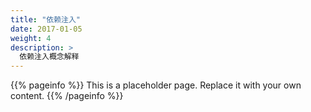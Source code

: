 ```yaml
---
title: "依赖注入"
date: 2017-01-05
weight: 4
description: >
  依赖注入概念解释
---
```


{{% pageinfo %}}
This is a placeholder page. Replace it with your own content.
{{% /pageinfo %}}

